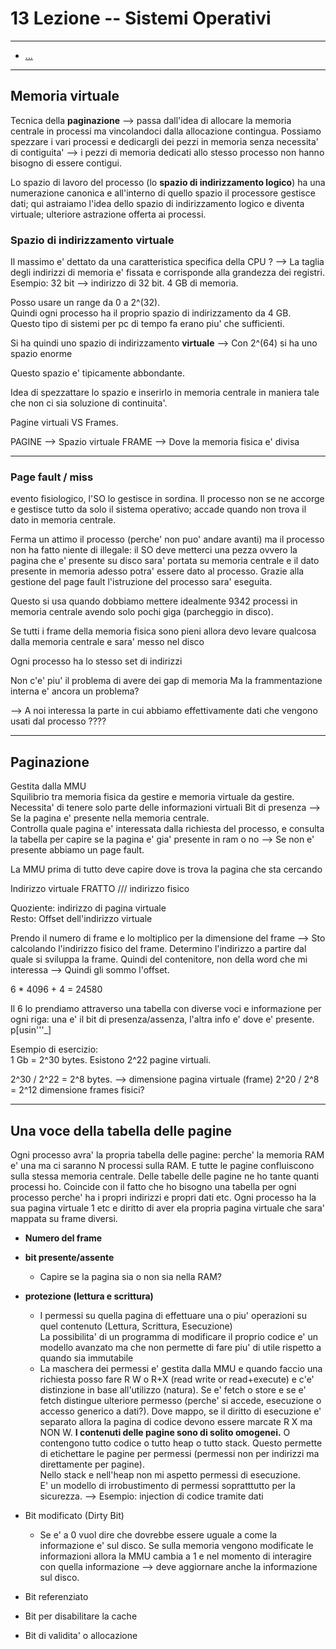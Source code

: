 # 13 Lezione -- Sistemi Operativi

---

<!-- TOC -->
- [...](#)
<!-- /TOC -->

---  

## Memoria virtuale  

Tecnica della **paginazione** --> passa dall'idea di allocare la memoria centrale in processi ma vincolandoci dalla allocazione contingua. Possiamo spezzare i vari processi e dedicargli dei pezzi in memoria senza necessita' di contiguita' --> i pezzi di memoria dedicati allo stesso processo non hanno bisogno di essere contigui.  
  
Lo spazio di lavoro del processo (lo **spazio di indirizzamento logico**) ha una numerazione canonica e all'interno di quello spazio il processore gestisce dati; qui astraiamo l'idea dello spazio di indirizzamento logico e diventa virtuale; ulteriore astrazione offerta ai processi.  
  
### Spazio di indirizzamento virtuale
 
Il massimo e' dettato da una caratteristica specifica della CPU ? --> La taglia degli indirizzi di memoria e' fissata e corrisponde alla grandezza dei registri. Esempio: 32 bit --> indirizzo di 32 bit. 4 GB di memoria.  
  
Posso usare un range da 0 a 2^(32).  
Quindi ogni processo ha il proprio spazio di indirizzamento da 4 GB.  
Questo tipo di sistemi per pc di tempo fa erano piu' che sufficienti.  

Si ha quindi uno spazio di indirizzamento **virtuale** --> Con  2^(64) si ha uno spazio enorme   
  
Questo spazio e' tipicamente abbondante.  
  
Idea di spezzattare lo spazio e inserirlo in memoria centrale in maniera tale che non ci sia soluzione di continuita'.  
  
Pagine virtuali VS Frames.  
  
PAGINE --> Spazio virtuale
FRAME --> Dove la memoria fisica e' divisa  
  
---

### Page fault / miss
  
evento fisiologico, l'SO lo gestisce in sordina. Il processo non se ne accorge e gestisce tutto da solo il sistema operativo; accade quando non trova il dato in memoria centrale.  
  
Ferma un attimo il processo (perche' non puo' andare avanti) ma il processo non ha fatto niente di illegale: il SO deve metterci una pezza ovvero la pagina che e' presente su disco sara' portata su memoria centrale e il dato presente in memoria adesso potra' essere dato al processo. Grazie alla gestione del page fault l'istruzione del processo sara' eseguita.  
  
Questo si usa quando dobbiamo mettere idealmente 9342 processi in memoria centrale avendo solo pochi giga (parcheggio in disco).  
  
Se tutti i frame della memoria fisica sono pieni allora devo levare qualcosa dalla memoria centrale e sara' messo nel disco   
  
Ogni processo ha lo stesso set di indirizzi 
  
Non c'e' piu' il problema di avere dei gap di memoria
Ma la frammentazione interna e' ancora un problema?  
  
--> A noi interessa la parte in cui abbiamo effettivamente dati che vengono usati dal processo ???? 
  
---

## Paginazione
  
Gestita dalla MMU  
Squilibrio tra memoria fisica da gestire e memoria virtuale da gestire. Necessita' di tenere solo parte delle informazioni virtuali 
Bit di presenza --> Se la pagina e' presente nella memoria centrale.  
Controlla quale pagina e' interessata dalla richiesta del processo, e consulta la tabella per capire se la pagina e' gia' presente in ram o no --> Se non e' presente abbiamo un page fault.  
  
La MMU prima di tutto deve capire dove is trova la pagina che sta cercando  

Indirizzo virtuale FRATTO /// indirizzo fisico

Quoziente: indirizzo di pagina virtuale  
Resto: Offset dell'indirizzo virtuale  
 
Prendo il numero di frame e lo moltiplico per la dimensione del frame  --> Sto calcolando l'indirizzo fisico del frame. Determino l'indirizzo a partire dal quale si sviluppa la frame. Quindi del contenitore, non della word che mi interessa --> Quindi gli sommo l'offset.  
  
6 * 4096 + 4 = 24580  
  
Il 6 lo prendiamo attraverso una tabella con diverse voci e informazione per ogni riga: una e' il bit di presenza/assenza, l'altra info e' dove e' presente. p[usin'''_]  
  
Esempio di esercizio:  
1 Gb = 2^30 bytes. Esistono 2^22 pagine virtuali.  
  
2^30 / 2^22 = 2^8 bytes.  -->  dimensione pagina virtuale (frame)
2^20 / 2^8 = 2^12 dimensione frames fisici? 

---
  
## Una voce della tabella delle pagine

Ogni processo avra' la propria tabella delle pagine: perche' la memoria RAM e' una ma ci saranno N processi sulla RAM. E tutte le pagine confluiscono sulla stessa memoria centrale. Delle tabelle delle pagine ne ho tante quanti processi ho. Coincide con il fatto che ho bisogno una tabella per ogni processo perche' ha i propri indirizzi e propri dati etc. Ogni processo ha la sua pagina virtuale 1 etc e diritto di aver ela propria pagina virtuale che sara' mappata su frame diversi.  
  
* **Numero del frame**
* **bit presente/assente**
    * Capire se la pagina sia o non sia nella RAM? 
* **protezione (lettura e scrittura)**
    * I permessi su quella pagina di effettuare una o piu' operazioni su quel contenuto (Lettura, Scrittura, Esecuzione)  
    La possibilita' di un programma di modificare il proprio codice e' un modello avanzato ma che non permette di fare piu' di utile rispetto a quando sia immutabile  
    * La maschera dei permessi e' gestita dalla MMU e quando faccio una richiesta posso fare R W o R+X (read write or read+execute) e c'e' distinzione in base all'utilizzo (natura). Se e' fetch o store e se e' fetch distingue ulteriore permesso (perche' si accede, esecuzione o accesso generico a dati?). Dove mappo, se il diritto di esecuzione e' separato allora la pagina di codice devono essere marcate R X ma NON W. **I contenuti delle pagine sono di solito omogenei.** O contengono tutto codice o tutto heap o tutto stack. Questo permette di etichettare le pagine per permessi (permessi non per indirizzi ma direttamente per pagine).  
    Nello stack e nell'heap non mi aspetto permessi di esecuzione.  
    E' un modello di irrobustimento di permessi sopratttutto per la sicurezza. --> Esempio: injection di codice tramite dati

* Bit modificato (Dirty Bit)  
    * Se e' a 0 vuol dire che dovrebbe essere uguale a come la informazione e' sul disco. Se sulla memoria vengono modificate le informazioni allora la MMU cambia a 1 e nel momento di interagire con quella informazione --> deve aggiornare anche la informazione sul disco.  
* Bit referenziato
* Bit per disabilitare la cache
* Bit di validita' o allocazione  
